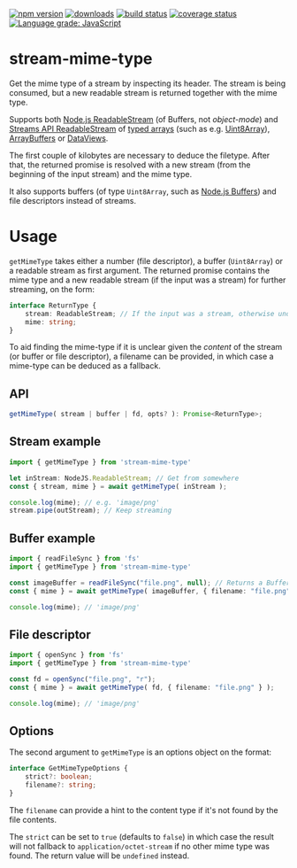 [![npm version][npm-image]][npm-url]
[![downloads][downloads-image]][npm-url]
[![build status][build-image]][build-url]
[![coverage status][coverage-image]][coverage-url]
[![Language grade: JavaScript][lgtm-image]][lgtm-url]


# stream-mime-type

Get the mime type of a stream by inspecting its header. The stream is being consumed, but a new readable stream is returned together with the mime type.

Supports both [Node.js ReadableStream](https://nodejs.org/api/stream.html) (of Buffers, not *object-mode*) and [Streams API ReadableStream](https://developer.mozilla.org/docs/Web/API/Streams_API) of [typed arrays](https://developer.mozilla.org/docs/Web/JavaScript/Reference/Global_Objects/TypedArray) (such as e.g. [Uint8Array](https://developer.mozilla.org/docs/Web/JavaScript/Reference/Global_Objects/Uint8Array)), [ArrayBuffers](https://developer.mozilla.org/docs/Web/JavaScript/Reference/Global_Objects/ArrayBuffer) or [DataViews](https://developer.mozilla.org/docs/Web/JavaScript/Reference/Global_Objects/DataView).

The first couple of kilobytes are necessary to deduce the filetype. After that, the returned promise is resolved with a new stream (from the beginning of the input stream) and the mime type.

It also supports buffers (of type `Uint8Array`, such as [Node.js Buffers](https://nodejs.org/api/buffer.html)) and file descriptors instead of streams.


# Usage

`getMimeType` takes either a number (file descriptor), a buffer (`Uint8Array`) or a readable stream as first argument. The returned promise contains the mime type and a new readable stream (if the input was a stream) for further streaming, on the form:

```ts
interface ReturnType {
    stream: ReadableStream; // If the input was a stream, otherwise undefined
    mime: string;
}
```

To aid finding the mime-type if it is unclear given the *content* of the stream (or buffer or file descriptor), a filename can be provided, in which case a mime-type can be deduced as a fallback.


## API

```ts
getMimeType( stream | buffer | fd, opts? ): Promise<ReturnType>;
```


## Stream example

```ts
import { getMimeType } from 'stream-mime-type'

let inStream: NodeJS.ReadableStream; // Get from somewhere
const { stream, mime } = await getMimeType( inStream );

console.log(mime); // e.g. 'image/png'
stream.pipe(outStream); // Keep streaming
```


## Buffer example

```ts
import { readFileSync } from 'fs'
import { getMimeType } from 'stream-mime-type'

const imageBuffer = readFileSync("file.png", null); // Returns a Buffer
const { mime } = await getMimeType( imageBuffer, { filename: "file.png" } );

console.log(mime); // 'image/png'
```


## File descriptor

```ts
import { openSync } from 'fs'
import { getMimeType } from 'stream-mime-type'

const fd = openSync("file.png", "r");
const { mime } = await getMimeType( fd, { filename: "file.png" } );

console.log(mime); // 'image/png'
```


## Options

The second argument to `getMimeType` is an options object on the format:

```ts
interface GetMimeTypeOptions {
    strict?: boolean;
    filename?: string;
}
```

The `filename` can provide a hint to the content type if it's not found by the file contents.

The `strict` can be set to `true` (defaults to `false`) in which case the result will not fallback to `application/octet-stream` if no other mime type was found. The return value will be `undefined` instead.



[npm-image]: https://img.shields.io/npm/v/stream-mime-type.svg
[npm-url]: https://npmjs.org/package/stream-mime-type
[downloads-image]: https://img.shields.io/npm/dm/stream-mime-type.svg
[build-image]: https://img.shields.io/github/workflow/status/grantila/stream-mime-type/Master.svg
[build-url]: https://github.com/grantila/stream-mime-type/actions?query=workflow%3AMaster
[coverage-image]: https://coveralls.io/repos/github/grantila/stream-mime-type/badge.svg?branch=master
[coverage-url]: https://coveralls.io/github/grantila/stream-mime-type?branch=master
[lgtm-image]: https://img.shields.io/lgtm/grade/javascript/g/grantila/stream-mime-type.svg?logo=lgtm&logoWidth=18
[lgtm-url]: https://lgtm.com/projects/g/grantila/stream-mime-type/context:javascript
